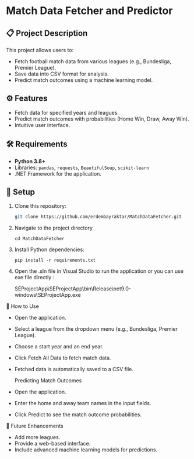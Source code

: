# Match Data Fetcher and Predictor

## 📋 Project Description
This project allows users to:
- Fetch football match data from various leagues (e.g., Bundesliga, Premier League).
- Save data into CSV format for analysis.
- Predict match outcomes using a machine learning model.

## ⚙️ Features
- Fetch data for specified years and leagues.
- Predict match outcomes with probabilities (Home Win, Draw, Away Win).
- Intuitive user interface.

## 🛠️ Requirements
- **Python 3.8+**
- Libraries: `pandas`, `requests`, `BeautifulSoup`, `scikit-learn`
- .NET Framework for the application.

## 🔧 Setup
1. Clone this repository:
   ```bash
   git clone https://github.com/erdembayraktar/MatchDataFetcher.git
2. Navigate to the project directory
   
   `cd MatchDataFetcher`
4. Install Python dependencies:
   
   `pip install -r requirements.txt`
6. Open the .sln file in Visual Studio to run the application or you can use exe file directly :
  
   SEProjectApp\SEProjectApp\bin\Release\net9.0-windows\SEProjectApp.exe

🚀 How to Use
- Open the application.
- Select a league from the dropdown menu (e.g., Bundesliga, Premier League).
- Choose a start year and an end year.
- Click Fetch All Data to fetch match data.
- Fetched data is automatically saved to a CSV file.

  Predicting Match Outcomes
- Open the application.
- Enter the home and away team names in the input fields.
- Click Predict to see the match outcome probabilities.

🌟 Future Enhancements
- Add more leagues.
- Provide a web-based interface.
- Include advanced machine learning models for predictions.
